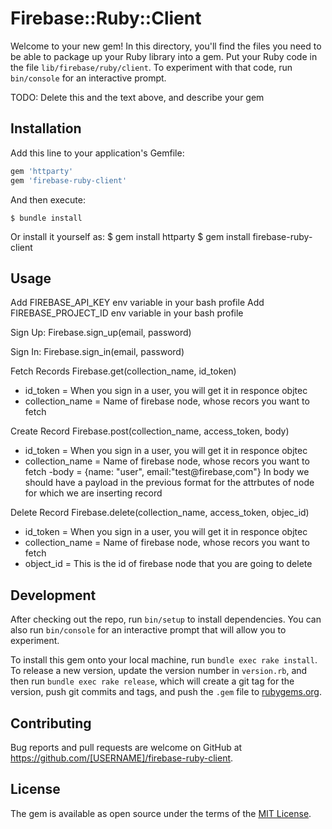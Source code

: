# Firebase::Ruby::Client

Welcome to your new gem! In this directory, you'll find the files you need to be able to package up your Ruby library into a gem. Put your Ruby code in the file `lib/firebase/ruby/client`. To experiment with that code, run `bin/console` for an interactive prompt.

TODO: Delete this and the text above, and describe your gem

## Installation

Add this line to your application's Gemfile:

```ruby
gem 'httparty'
gem 'firebase-ruby-client'
```

And then execute:

    $ bundle install

Or install it yourself as:
    $ gem install httparty
    $ gem install firebase-ruby-client

## Usage

Add FIREBASE_API_KEY env variable in your bash profile
Add FIREBASE_PROJECT_ID env variable in your bash profile

 Sign Up:
  Firebase.sign_up(email, password)
  
 Sign In:
  Firebase.sign_in(email, password)
 
 Fetch Records
  Firebase.get(collection_name, id_token)
  - id_token = When you sign in a user, you will get it in responce objtec
  - collection_name = Name of firebase node, whose recors you want to fetch
  
 Create Record
  Firebase.post(collection_name, access_token, body)
   - id_token = When you sign in a user, you will get it in responce objtec
   - collection_name = Name of firebase node, whose recors you want to fetch
   -body = {name: "user", email:"test@firebase,com"} In body we should have a payload in the previous format for the attrbutes of node for which we are inserting
   record
 
 Delete Record
  Firebase.delete(collection_name, access_token, objec_id)
   - id_token = When you sign in a user, you will get it in responce objtec
   - collection_name = Name of firebase node, whose recors you want to fetch
   - object_id = This is the id of firebase node that you are going to delete
  

## Development

After checking out the repo, run `bin/setup` to install dependencies. You can also run `bin/console` for an interactive prompt that will allow you to experiment.

To install this gem onto your local machine, run `bundle exec rake install`. To release a new version, update the version number in `version.rb`, and then run `bundle exec rake release`, which will create a git tag for the version, push git commits and tags, and push the `.gem` file to [rubygems.org](https://rubygems.org).

## Contributing

Bug reports and pull requests are welcome on GitHub at https://github.com/[USERNAME]/firebase-ruby-client.


## License

The gem is available as open source under the terms of the [MIT License](https://opensource.org/licenses/MIT).

